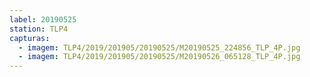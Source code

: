 ```yaml
---
label: 20190525
station: TLP4
capturas:
  - imagem: TLP4/2019/201905/20190525/M20190525_224856_TLP_4P.jpg
  - imagem: TLP4/2019/201905/20190525/M20190526_065128_TLP_4P.jpg
---
```

